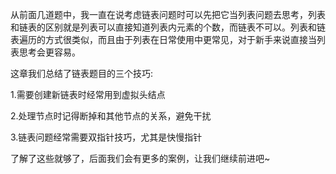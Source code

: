 从前面几道题中，我一直在说考虑链表问题时可以先把它当列表问题去思考，列表和链表的区别就是列表可以直接知道列表内元素的个数，而链表不可以。列表和链表遍历的方式很类似，而且由于列表在日常使用中更常见，对于新手来说直接当列表思考会更容易。

这章我们总结了链表题目的三个技巧:

1.需要创建新链表时经常用到虚拟头结点

2.处理节点时记得断掉和其他节点的关系，避免干扰

3.链表问题经常需要双指针技巧，尤其是快慢指针

了解了这些就够了，后面我们会有更多的案例，让我们继续前进吧~
